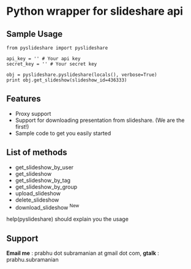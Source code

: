 # Python wrapper for slideshare api #

## Sample Usage ##

```
from pyslideshare import pyslideshare

api_key = '' # Your api key
secret_key = '' # Your secret key

obj = pyslideshare.pyslideshare(locals(), verbose=True)
print obj.get_slideshow(slideshow_id=436333)
```

## Features ##
  * Proxy support
  * Support for downloading presentation from slideshare. (We are the first!)
  * Sample code to get you easily started

## List of methods ##
  * get\_slideshow\_by\_user
  * get\_slideshow
  * get\_slideshow\_by\_tag
  * get\_slideshow\_by\_group
  * upload\_slideshow
  * delete\_slideshow
  * download\_slideshow <sup>New</sup>

help(pyslideshare) should explain you the usage

## Support ##

**Email me** : prabhu dot subramanian at gmail dot com,
**gtalk** : prabhu.subramanian